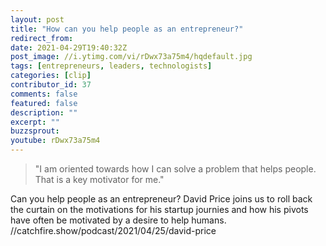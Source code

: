 ```yaml
---
layout: post
title: "How can you help people as an entrepreneur?"
redirect_from:
date: 2021-04-29T19:40:32Z
post_image: //i.ytimg.com/vi/rDwx73a75m4/hqdefault.jpg
tags: [entrepreneurs, leaders, technologists]
categories: [clip]
contributor_id: 37
comments: false
featured: false
description: ""
excerpt: ""
buzzsprout: 
youtube: rDwx73a75m4
---
```

<blockquote>
"I am oriented towards how I can solve a problem that helps people. That is a key motivator for me."
</blockquote>

Can you help people as an entrepreneur? David Price joins us to roll back the curtain on the motivations for his startup journies and how his pivots have often be motivated by a desire to help humans. //catchfire.show/podcast/2021/04/25/david-price